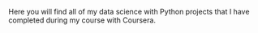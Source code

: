 Here you will find all of my data science with Python projects that I have completed during my course with Coursera.
